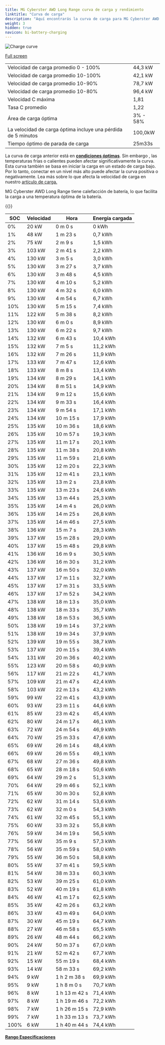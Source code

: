 ```yaml
---
title: MG Cyberster AWD Long Range curva de carga y rendimiento
linktitle: "Curva de carga"
description: "Aquí encontrarás la curva de carga para MG Cyberster AWD Long Range."
weight: 3
hidden: true
navicon: bi-battery-charging
---
```

<!-- markdownlint-disable MD033 -->
<img src="../chargingcurve.svg" alt="Charge curve" class="img-fluid">

[Full screen](/models/mg/cyberster/cyberster_awd_long_range/chargingcurve.svg)


<table class="table table-striped border">
<tbody>
<tr>
<td>Velocidad de carga promedio 0 - 100%</td><td>44,3 kW</td>
</tr>
<tr>
<td>Velocidad de carga promedio 10-100%</td><td>42,1 kW</td>
</tr>
<tr>
<td>Velocidad de carga promedio 10-90%</td><td>78,7 kW</td>
</tr>
<tr>
<td>Velocidad de carga promedio 10-80%</td><td>96,4 kW</td>
</tr>
<tr>
<td>Velocidad C máxima</td><td>1,81</td>
</tr>
<tr>
<td>Tasa C promedio</td><td>1,22</td>
</tr>
<tr>
<td>Área de carga óptima</td><td>3% - 58%</td>
</tr>
<tr>
<td>La velocidad de carga óptima incluye una pérdida de 5 minutos</td><td>100,0kW</td>
</tr>
<tr>
<td>Tiempo óptimo de parada de carga</td><td>25m33s</td>
</tr>
</tbody>
</table>


La curva de carga anterior está en **[condiciones óptimas](../../../../../technology/battery/charging/#temperature)**. Sin embargo , las temperaturas frías o calientes pueden afectar significativamente la curva. Esta curva también se basa en iniciar la carga en un estado de carga bajo. Por lo tanto, conectar en un nivel más alto puede afectar la curva positiva o negativamente. Lea más sobre lo que afecta la velocidad de carga en nuestro [artículo de carga.](../../../../../technology/battery/charging/)


MG Cyberster AWD Long Range tiene calefacción de batería, lo que facilita la carga a una temperatura óptima de la batería.


{{<evkxdisplayaddarticle />}}
<table class="table table-striped border">
<thead>
<tr><th>SOC</th><th>Velocidad</th><th>Hora</th><th>Energía cargada</th></tr>
</thead>
<tbody>
<tr>
<td>0%</td><td>20 kW</td><td> 0 m 0 s </td><td>0 kWh </td>
</tr>
<tr>
<td>1%</td><td>48 kW</td><td> 1 m 23 s </td><td>0,7 kWh </td>
</tr>
<tr>
<td>2%</td><td>75 kW</td><td> 2 m 9 s </td><td>1,5 kWh </td>
</tr>
<tr>
<td>3%</td><td>103 kW</td><td> 2 m 41 s </td><td>2,2 kWh </td>
</tr>
<tr>
<td>4%</td><td>130 kW</td><td> 3 m 5 s </td><td>3,0 kWh </td>
</tr>
<tr>
<td>5%</td><td>130 kW</td><td> 3 m 27 s </td><td>3,7 kWh </td>
</tr>
<tr>
<td>6%</td><td>130 kW</td><td> 3 m 48 s </td><td>4,5 kWh </td>
</tr>
<tr>
<td>7%</td><td>130 kW</td><td> 4 m 10 s </td><td>5,2 kWh </td>
</tr>
<tr>
<td>8%</td><td>130 kW</td><td> 4 m 32 s </td><td>6,0 kWh </td>
</tr>
<tr>
<td>9%</td><td>130 kW</td><td> 4 m 54 s </td><td>6,7 kWh </td>
</tr>
<tr>
<td>10%</td><td>130 kW</td><td> 5 m 15 s </td><td>7,4 kWh </td>
</tr>
<tr>
<td>11%</td><td>122 kW</td><td> 5 m 38 s </td><td>8,2 kWh </td>
</tr>
<tr>
<td>12%</td><td>130 kW</td><td> 6 m 0 s </td><td>8,9 kWh </td>
</tr>
<tr>
<td>13%</td><td>130 kW</td><td> 6 m 22 s </td><td>9,7 kWh </td>
</tr>
<tr>
<td>14%</td><td>132 kW</td><td> 6 m 43 s </td><td>10,4 kWh </td>
</tr>
<tr>
<td>15%</td><td>132 kW</td><td> 7 m 5 s </td><td>11,2 kWh </td>
</tr>
<tr>
<td>16%</td><td>132 kW</td><td> 7 m 26 s </td><td>11,9 kWh </td>
</tr>
<tr>
<td>17%</td><td>133 kW</td><td> 7 m 47 s </td><td>12,6 kWh </td>
</tr>
<tr>
<td>18%</td><td>133 kW</td><td> 8 m 8 s </td><td>13,4 kWh </td>
</tr>
<tr>
<td>19%</td><td>134 kW</td><td> 8 m 29 s </td><td>14,1 kWh </td>
</tr>
<tr>
<td>20%</td><td>134 kW</td><td> 8 m 51 s </td><td>14,9 kWh </td>
</tr>
<tr>
<td>21%</td><td>134 kW</td><td> 9 m 12 s </td><td>15,6 kWh </td>
</tr>
<tr>
<td>22%</td><td>134 kW</td><td> 9 m 33 s </td><td>16,4 kWh </td>
</tr>
<tr>
<td>23%</td><td>134 kW</td><td> 9 m 54 s </td><td>17,1 kWh </td>
</tr>
<tr>
<td>24%</td><td>134 kW</td><td> 10 m 15 s </td><td>17,9 kWh </td>
</tr>
<tr>
<td>25%</td><td>135 kW</td><td> 10 m 36 s </td><td>18,6 kWh </td>
</tr>
<tr>
<td>26%</td><td>135 kW</td><td> 10 m 57 s </td><td>19,3 kWh </td>
</tr>
<tr>
<td>27%</td><td>135 kW</td><td> 11 m 17 s </td><td>20,1 kWh </td>
</tr>
<tr>
<td>28%</td><td>135 kW</td><td> 11 m 38 s </td><td>20,8 kWh </td>
</tr>
<tr>
<td>29%</td><td>135 kW</td><td> 11 m 59 s </td><td>21,6 kWh </td>
</tr>
<tr>
<td>30%</td><td>135 kW</td><td> 12 m 20 s </td><td>22,3 kWh </td>
</tr>
<tr>
<td>31%</td><td>135 kW</td><td> 12 m 41 s </td><td>23,1 kWh </td>
</tr>
<tr>
<td>32%</td><td>135 kW</td><td> 13 m 2 s </td><td>23,8 kWh </td>
</tr>
<tr>
<td>33%</td><td>135 kW</td><td> 13 m 23 s </td><td>24,6 kWh </td>
</tr>
<tr>
<td>34%</td><td>135 kW</td><td> 13 m 44 s </td><td>25,3 kWh </td>
</tr>
<tr>
<td>35%</td><td>135 kW</td><td> 14 m 4 s </td><td>26,0 kWh </td>
</tr>
<tr>
<td>36%</td><td>135 kW</td><td> 14 m 25 s </td><td>26,8 kWh </td>
</tr>
<tr>
<td>37%</td><td>135 kW</td><td> 14 m 46 s </td><td>27,5 kWh </td>
</tr>
<tr>
<td>38%</td><td>136 kW</td><td> 15 m 7 s </td><td>28,3 kWh </td>
</tr>
<tr>
<td>39%</td><td>137 kW</td><td> 15 m 28 s </td><td>29,0 kWh </td>
</tr>
<tr>
<td>40%</td><td>137 kW</td><td> 15 m 48 s </td><td>29,8 kWh </td>
</tr>
<tr>
<td>41%</td><td>136 kW</td><td> 16 m 9 s </td><td>30,5 kWh </td>
</tr>
<tr>
<td>42%</td><td>136 kW</td><td> 16 m 30 s </td><td>31,2 kWh </td>
</tr>
<tr>
<td>43%</td><td>137 kW</td><td> 16 m 50 s </td><td>32,0 kWh </td>
</tr>
<tr>
<td>44%</td><td>137 kW</td><td> 17 m 11 s </td><td>32,7 kWh </td>
</tr>
<tr>
<td>45%</td><td>137 kW</td><td> 17 m 31 s </td><td>33,5 kWh </td>
</tr>
<tr>
<td>46%</td><td>137 kW</td><td> 17 m 52 s </td><td>34,2 kWh </td>
</tr>
<tr>
<td>47%</td><td>138 kW</td><td> 18 m 13 s </td><td>35,0 kWh </td>
</tr>
<tr>
<td>48%</td><td>138 kW</td><td> 18 m 33 s </td><td>35,7 kWh </td>
</tr>
<tr>
<td>49%</td><td>138 kW</td><td> 18 m 53 s </td><td>36,5 kWh </td>
</tr>
<tr>
<td>50%</td><td>138 kW</td><td> 19 m 14 s </td><td>37,2 kWh </td>
</tr>
<tr>
<td>51%</td><td>138 kW</td><td> 19 m 34 s </td><td>37,9 kWh </td>
</tr>
<tr>
<td>52%</td><td>139 kW</td><td> 19 m 55 s </td><td>38,7 kWh </td>
</tr>
<tr>
<td>53%</td><td>137 kW</td><td> 20 m 15 s </td><td>39,4 kWh </td>
</tr>
<tr>
<td>54%</td><td>131 kW</td><td> 20 m 36 s </td><td>40,2 kWh </td>
</tr>
<tr>
<td>55%</td><td>123 kW</td><td> 20 m 58 s </td><td>40,9 kWh </td>
</tr>
<tr>
<td>56%</td><td>117 kW</td><td> 21 m 22 s </td><td>41,7 kWh </td>
</tr>
<tr>
<td>57%</td><td>109 kW</td><td> 21 m 47 s </td><td>42,4 kWh </td>
</tr>
<tr>
<td>58%</td><td>103 kW</td><td> 22 m 13 s </td><td>43,2 kWh </td>
</tr>
<tr>
<td>59%</td><td>99 kW</td><td> 22 m 41 s </td><td>43,9 kWh </td>
</tr>
<tr>
<td>60%</td><td>93 kW</td><td> 23 m 11 s </td><td>44,6 kWh </td>
</tr>
<tr>
<td>61%</td><td>85 kW</td><td> 23 m 42 s </td><td>45,4 kWh </td>
</tr>
<tr>
<td>62%</td><td>80 kW</td><td> 24 m 17 s </td><td>46,1 kWh </td>
</tr>
<tr>
<td>63%</td><td>72 kW</td><td> 24 m 54 s </td><td>46,9 kWh </td>
</tr>
<tr>
<td>64%</td><td>70 kW</td><td> 25 m 33 s </td><td>47,6 kWh </td>
</tr>
<tr>
<td>65%</td><td>69 kW</td><td> 26 m 14 s </td><td>48,4 kWh </td>
</tr>
<tr>
<td>66%</td><td>69 kW</td><td> 26 m 55 s </td><td>49,1 kWh </td>
</tr>
<tr>
<td>67%</td><td>68 kW</td><td> 27 m 36 s </td><td>49,8 kWh </td>
</tr>
<tr>
<td>68%</td><td>65 kW</td><td> 28 m 18 s </td><td>50,6 kWh </td>
</tr>
<tr>
<td>69%</td><td>64 kW</td><td> 29 m 2 s </td><td>51,3 kWh </td>
</tr>
<tr>
<td>70%</td><td>64 kW</td><td> 29 m 46 s </td><td>52,1 kWh </td>
</tr>
<tr>
<td>71%</td><td>65 kW</td><td> 30 m 30 s </td><td>52,8 kWh </td>
</tr>
<tr>
<td>72%</td><td>62 kW</td><td> 31 m 14 s </td><td>53,6 kWh </td>
</tr>
<tr>
<td>73%</td><td>62 kW</td><td> 32 m 0 s </td><td>54,3 kWh </td>
</tr>
<tr>
<td>74%</td><td>61 kW</td><td> 32 m 45 s </td><td>55,1 kWh </td>
</tr>
<tr>
<td>75%</td><td>60 kW</td><td> 33 m 32 s </td><td>55,8 kWh </td>
</tr>
<tr>
<td>76%</td><td>59 kW</td><td> 34 m 19 s </td><td>56,5 kWh </td>
</tr>
<tr>
<td>77%</td><td>56 kW</td><td> 35 m 9 s </td><td>57,3 kWh </td>
</tr>
<tr>
<td>78%</td><td>56 kW</td><td> 35 m 59 s </td><td>58,0 kWh </td>
</tr>
<tr>
<td>79%</td><td>55 kW</td><td> 36 m 50 s </td><td>58,8 kWh </td>
</tr>
<tr>
<td>80%</td><td>55 kW</td><td> 37 m 41 s </td><td>59,5 kWh </td>
</tr>
<tr>
<td>81%</td><td>54 kW</td><td> 38 m 33 s </td><td>60,3 kWh </td>
</tr>
<tr>
<td>82%</td><td>53 kW</td><td> 39 m 25 s </td><td>61,0 kWh </td>
</tr>
<tr>
<td>83%</td><td>52 kW</td><td> 40 m 19 s </td><td>61,8 kWh </td>
</tr>
<tr>
<td>84%</td><td>46 kW</td><td> 41 m 17 s </td><td>62,5 kWh </td>
</tr>
<tr>
<td>85%</td><td>35 kW</td><td> 42 m 26 s </td><td>63,2 kWh </td>
</tr>
<tr>
<td>86%</td><td>33 kW</td><td> 43 m 49 s </td><td>64,0 kWh </td>
</tr>
<tr>
<td>87%</td><td>30 kW</td><td> 45 m 19 s </td><td>64,7 kWh </td>
</tr>
<tr>
<td>88%</td><td>27 kW</td><td> 46 m 58 s </td><td>65,5 kWh </td>
</tr>
<tr>
<td>89%</td><td>26 kW</td><td> 48 m 44 s </td><td>66,2 kWh </td>
</tr>
<tr>
<td>90%</td><td>24 kW</td><td> 50 m 37 s </td><td>67,0 kWh </td>
</tr>
<tr>
<td>91%</td><td>21 kW</td><td> 52 m 42 s </td><td>67,7 kWh </td>
</tr>
<tr>
<td>92%</td><td>15 kW</td><td> 55 m 19 s </td><td>68,4 kWh </td>
</tr>
<tr>
<td>93%</td><td>14 kW</td><td> 58 m 33 s </td><td>69,2 kWh </td>
</tr>
<tr>
<td>94%</td><td>9 kW</td><td>1 h 2 m 38 s </td><td>69,9 kWh </td>
</tr>
<tr>
<td>95%</td><td>9 kW</td><td>1 h 8 m 0 s </td><td>70,7 kWh </td>
</tr>
<tr>
<td>96%</td><td>8 kW</td><td>1 h 13 m 42 s </td><td>71,4 kWh </td>
</tr>
<tr>
<td>97%</td><td>8 kW</td><td>1 h 19 m 46 s </td><td>72,2 kWh </td>
</tr>
<tr>
<td>98%</td><td>7 kW</td><td>1 h 26 m 15 s </td><td>72,9 kWh </td>
</tr>
<tr>
<td>99%</td><td>7 kW</td><td>1 h 33 m 13 s </td><td>73,7 kWh </td>
</tr>
<tr>
<td>100%</td><td>6 kW</td><td>1 h 40 m 44 s </td><td>74,4 kWh </td>
</tr>
</tbody>
</table>

<div class="mt-3 mb-3">
<a href="../rangeandconsumption/" class="text-decoration-none text-black">
<strong><i class="bi-arrow-left"></i> Rango </strong>
</a>
<a href="../specifications/" class="text-decoration-none text-black float-end">
<strong>Especificaciones <i class="bi-arrow-right"></i></strong>
</a>
</div>
